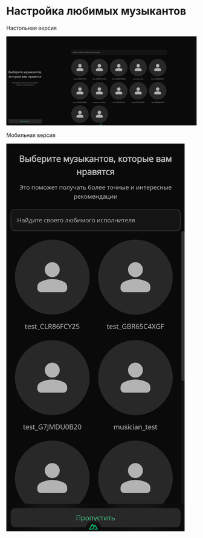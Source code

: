 # Настройка любимых музыкантов

Настольная версия

<img src="./desktop.png" />

Мобильная версия

<img src="./mobile.png" />
